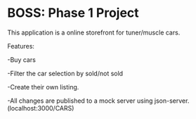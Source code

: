 # BOSS: Phase 1 Project
This application is a online storefront for tuner/muscle cars.

Features: 

-Buy cars

-Filter the car selection by sold/not sold

-Create their own listing.

-All changes are published to a mock server using json-server. (localhost:3000/CARS)

